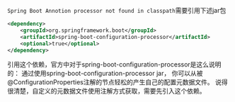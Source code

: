 `Spring Boot Annotion processor not found in classpath`需要引用下述jar包

```xml
<dependency>
    <groupId>org.springframework.boot</groupId>
    <artifactId>spring-boot-configuration-processor</artifactId>
    <optional>true</optional>
</dependency>
```

引用这个依赖，官方中对于spring-boot-configuration-processor是这么说明的：
通过使用spring-boot-configuration-processor jar， 你可以从被@ConfigurationProperties注解的节点轻松的产生自己的配置元数据文件。
说得很清楚，自定义的元数据文件使用注解方式获取，需要先引入这个依赖。
